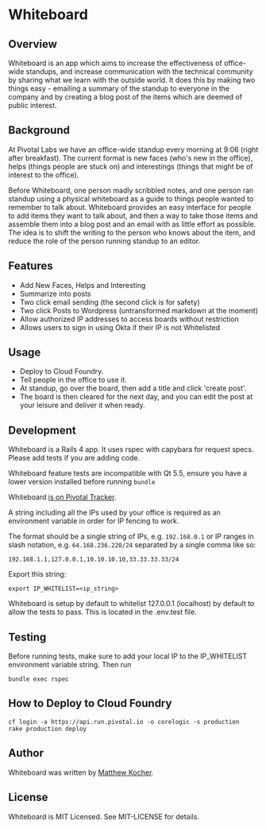 # Whiteboard

## Overview

Whiteboard is an app which aims to increase the effectiveness of office-wide standups, and increase communication with the technical community by sharing what we learn with the outside world.  It does this by making two things easy - emailing a summary of the standup to everyone in the company and by creating a blog post of the items which are deemed of public interest.

## Background

At Pivotal Labs we have an office-wide standup every morning at 9:06 (right after breakfast). The current format is new faces (who's new in the office), helps (things people are stuck on) and interestings (things that might be of interest to the office).

Before Whiteboard, one person madly scribbled notes, and one person ran standup using a physical whiteboard as a guide to things people wanted to remember to talk about.  Whiteboard provides an easy interface for people to add items they want to talk about, and then a way to take those items and assemble them into a blog post and an email with as little effort as possible.  The idea is to shift the writing to the person who knows about the item, and reduce the role of the person running standup to an editor.

## Features

- Add New Faces, Helps and Interesting
- Summarize into posts
- Two click email sending (the second click is for safety)
- Two click Posts to Wordpress (untransformed markdown at the moment)
- Allow authorized IP addresses to access boards without restriction
- Allows users to sign in using Okta if their IP is not Whitelisted

## Usage

- Deploy to Cloud Foundry.
- Tell people in the office to use it. 
- At standup, go over the board, then add a title and click 'create post'.
- The board is then cleared for the next day, and you can edit the post at your leisure and deliver it when ready.

## Development

Whiteboard is a Rails 4 app. It uses rspec with capybara for request specs.  Please add tests if you are adding code.

Whiteboard feature tests are incompatible with Qt 5.5, ensure you have a lower version installed before running `bundle`

Whiteboard [is on Pivotal Tracker](https://www.pivotaltracker.com/projects/560741).

A string including all the IPs used by your office is required as an environment variable in order for IP fencing to work.

The format should be a single string of IPs, e.g. `192.168.0.1` or IP ranges in slash notation, e.g. `64.168.236.220/24` separated by a single comma like so: 

```
192.168.1.1,127.0.0.1,10.10.10.10,33.33.33.33/24
```

Export this string:
```
export IP_WHITELIST=<ip_string>
```

Whiteboard is setup by default to whitelist 127.0.0.1 (localhost) by default to allow the tests to pass. This is located in the .env.test file.

## Testing

Before running tests, make sure to add your local IP to the IP_WHITELIST environment variable string. Then run

```
bundle exec rspec
```

## How to Deploy to Cloud Foundry

```
cf login -a https://api.run.pivotal.io -o corelogic -s production
rake production deploy
```

## Author

Whiteboard was written by [Matthew Kocher](https://github.com/mkocher).

## License

Whiteboard is MIT Licensed. See MIT-LICENSE for details.
